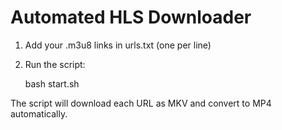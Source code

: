 # Automated HLS Downloader

1. Add your .m3u8 links in urls.txt (one per line)
2. Run the script:

   bash start.sh

The script will download each URL as MKV and convert to MP4 automatically.

